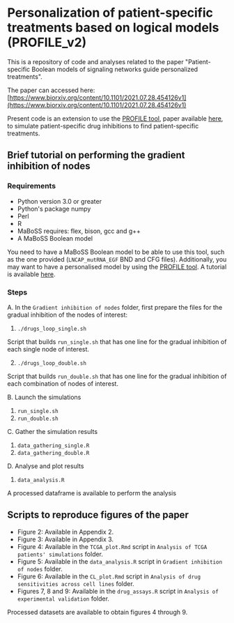 # Personalization of patient-specific treatments based on logical models (PROFILE_v2)

This is a repository of code and analyses related to the paper "Patient-specific Boolean models of signaling networks guide personalized treatments". 

The paper can accessed here: [https://www.biorxiv.org/content/10.1101/2021.07.28.454126v1](https://www.biorxiv.org/content/10.1101/2021.07.28.454126v1)

Present code is an extension to use the [PROFILE tool](https://github.com/sysbio-curie/PROFILE), paper available [here](https://www.frontiersin.org/articles/10.3389/fphys.2018.01965), to simulate patient-specific drug inhibitions to find patient-specific treatments.

## Brief tutorial on performing the gradient inhibition of nodes
### Requirements
- Python version 3.0 or greater
- Python's package numpy
- Perl
- R
- MaBoSS requires: flex, bison, gcc and g++
- A MaBoSS Boolean model

You need to have a MaBoSS Boolean model to be able to use this tool, such as the one provided (`LNCAP_mutRNA_EGF` BND and CFG files). Additionally, you may want to have a personalised model by using the [PROFILE tool](https://github.com/sysbio-curie/PROFILE). A tutorial is available [here](https://github.com/sysbio-curie/PROFILE/blob/master/Tutorial_PROFILE.pdf).

### Steps
A. In the `Gradient inhibition of nodes` folder, first prepare the files for the gradual inhibition of the nodes of interest:

1. `./drugs_loop_single.sh`

Script that builds `run_single.sh` that has one line for the gradual inhibition of each single node of interest.

2. `./drugs_loop_double.sh`

Script that builds `run_double.sh` that has one line for the  gradual inhibition of each combination of nodes of interest.

B. Launch the simulations
1. `run_single.sh`
2. `run_double.sh`

C. Gather the simulation results
1. `data_gathering_single.R`
2. `data_gathering_double.R`

D. Analyse and plot results
1. `data_analysis.R`

A processed dataframe is available to perform the analysis

## Scripts to reproduce figures of the paper
- Figure 2: Available in Appendix 2.
- Figure 3: Available in Appendix 3.
- Figure 4: Available in the `TCGA_plot.Rmd` script in `Analysis of TCGA patients' simulations` folder.
- Figure 5: Available in the `data_analysis.R` script in `Gradient inhibition of nodes` folder.
- Figure 6: Available in the `CL_plot.Rmd` script in `Analysis of drug sensitivities across cell lines` folder.
- Figures 7, 8 and 9: Available in the `drug_assays.R` script in `Analysis of experimental validation` folder.

Processed datasets are available to obtain figures 4 through 9.
